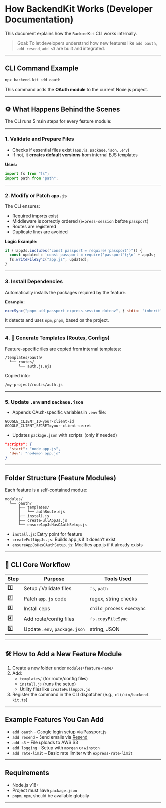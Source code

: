 # How BackendKit Works (Developer Documentation)

This document explains how the `BackendKit` CLI works internally.

> Goal: To let developers understand how new features like `add oauth`, `add resend`, `add s3` are built and integrated.

---

## CLI Command Example

```bash
npx backend-kit add oauth
```

This command adds the **OAuth module** to the current Node.js project.

---

## ⚙️ What Happens Behind the Scenes

The CLI runs 5 main steps for every feature module:

---

### 1. Validate and Prepare Files

- Checks if essential files exist (`app.js`, `package.json`, `.env`)
- If not, it **creates default versions** from internal EJS templates

**Uses:**

```js
import fs from "fs";
import path from "path";
```

---

### 2. Modify or Patch `app.js`

The CLI ensures:

- Required imports exist
- Middleware is correctly ordered (`express-session` before `passport`)
- Routes are registered
- Duplicate lines are avoided

**Logic Example:**

```js
if (!appJs.includes("const passport = require('passport')")) {
  const updated = `const passport = require('passport');\n` + appJs;
  fs.writeFileSync("app.js", updated);
}
```

---

### 3. Install Dependencies

Automatically installs the packages required by the feature.

**Example:**

```js
execSync("pnpm add passport express-session dotenv", { stdio: "inherit" });
```

It detects and uses `npm`, `pnpm`, based on the project.

---

### 4. 🧱 Generate Templates (Routes, Configs)

Feature-specific files are copied from internal templates:

```
/templates/oauth/
  └── routes/
      └── auth.js.ejs
```

Copied into:

```
/my-project/routes/auth.js
```

---

### 5. Update `.env` and `package.json`

- Appends OAuth-specific variables in `.env` file:

```
GOOGLE_CLIENT_ID=your-client-id
GOOGLE_CLIENT_SECRET=your-client-secret
```

- Updates `package.json` with scripts: (only if needed)

```json
"scripts": {
  "start": "node app.js",
  "dev": "nodemon app.js"
}
```

---

## Folder Structure (Feature Modules)

Each feature is a self-contained module:

```
modules/
  └── oauth/
      ├── templates/
      │   └── authRoute.ejs
      ├── install.js
      ├── createFullAppJs.js
      └── ensureAppJsHasOAuthSetup.js
```

- `install.js`: Entry point for feature
- `createFullAppJs.js`: Builds app.js if it doesn’t exist
- `ensureAppJsHasOAuthSetup.js`: Modifies app.js if it already exists

---

## 🔄 CLI Core Workflow

| Step | Purpose                       | Tools Used               |
| ---- | ----------------------------- | ------------------------ |
| 1️⃣   | Setup / Validate files        | `fs`, `path`             |
| 2️⃣   | Patch `app.js` code           | regex, string checks     |
| 3️⃣   | Install deps                  | `child_process.execSync` |
| 4️⃣   | Add route/config files        | `fs.copyFileSync`        |
| 5️⃣   | Update `.env`, `package.json` | string, JSON             |

---

## 🛠 How to Add a New Feature Module

1. Create a new folder under `modules/feature-name/`
2. Add:
   - `templates/` (for route/config files)
   - `install.js` (runs the setup)
   - Utility files like `createFullAppJs.js`
3. Register the command in the CLI dispatcher (e.g., `cli/bin/backend-kit.ts`)

---

## Example Features You Can Add

- `add oauth` – Google login setup via Passport.js
- `add resend` – Send emails via [Resend](https://resend.com)
- `add s3` – File uploads to AWS S3
- `add logging` – Setup with `morgan` or `winston`
- `add rate-limit` – Basic rate limiter with `express-rate-limit`

---

## Requirements

- Node.js v18+
- Project must have `package.json`
- `pnpm`, `npm`, should be available globally

---
